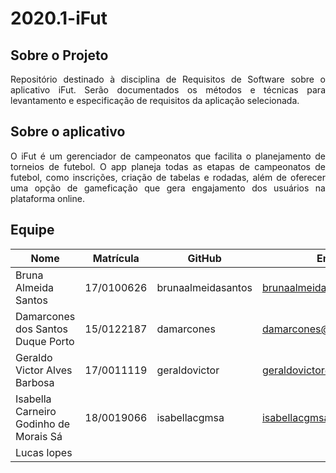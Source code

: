 # 2020.1-iFut

## Sobre o Projeto

<p align="justify"> Repositório destinado à disciplina de Requisitos de Software sobre o aplicativo iFut. Serão documentados os métodos e técnicas para levantamento e especificação de requisitos da aplicação selecionada.</p>

## Sobre o aplicativo

<p align="justify"> O iFut é um gerenciador de campeonatos que facilita o planejamento de torneios de futebol. O app planeja todas as etapas de campeonatos de futebol, como inscrições, criação de tabelas e rodadas, além de oferecer uma opção de gameficação que gera engajamento dos usuários na plataforma online. </p>

## Equipe

| Nome | Matrícula | GitHub | Email |
| --- | --- | --- | --- |
| Bruna Almeida Santos | 17/0100626 | brunaalmeidasantos | brunaalmeida48@gmail.com |
| Damarcones dos Santos Duque Porto | 15/0122187 | damarcones | damarcones@gmail.com |
| Geraldo Victor Alves Barbosa | 17/0011119  | geraldovictor | geraldovictor@outlook.com |
| Isabella Carneiro Godinho de Morais Sá | 18/0019066  | isabellacgmsa | isabellacgmsa1@gmail.com |
| Lucas lopes|

